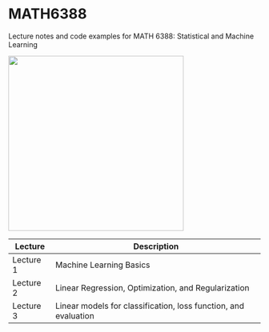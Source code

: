 # MATH6388
Lecture notes and code examples for MATH 6388: Statistical and Machine Learning

<img src="hhttps://github.com/farhad-pourkamali/MATH6388/blob/main/images/math6388_logo.png?raw=true\" width=350>

| Lecture       | Description                                  |
|-------------|----------------------------------------------|
| Lecture 1     | Machine Learning Basics                   |
| Lecture 2     | Linear Regression, Optimization, and Regularization                  |
| Lecture 3     | Linear models for classification, loss function, and evaluation               |
